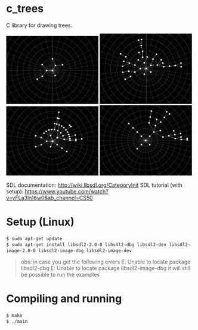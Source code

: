 # c_trees

C library for drawing trees.

<img src="img/tree.png" alt="example image of tree drawn on polar coordinates grid" width="49%%" />
<img src="img/tree2.jpeg" alt="example image of tree drawn on polar coordinates grid" width="49%" />
<img src="img/tree3.jpeg" alt="example image of tree drawn on polar coordinates grid" width="49%" />
<img src="img/tree4.jpeg" alt="example image of tree drawn on polar coordinates grid" width="49%" />

SDL documentation: http://wiki.libsdl.org/CategoryInit
SDL tutorial (with setup): https://www.youtube.com/watch?v=yFLa3ln16w0&ab_channel=CS50

# Setup (Linux)

```shell
$ sudo apt-get update
$ sudo apt-get install libsdl2-2.0-0 libsdl2-dbg libsdl2-dev libsdl2-image-2.0-0 libsdl2-image-dbg libsdl2-image-dev
```

> obs: in case you get the following errors
> E: Unable to locate package libsdl2-dbg
> E: Unable to locate package libsdl2-image-dbg
> it will still be possible to run the examples

# Compiling and running

```shell
$ make
$ ./main
```
